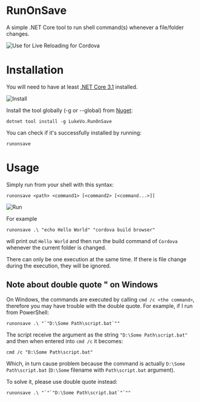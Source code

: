 # RunOnSave
A simple .NET Core tool to run shell command(s) whenever a file/folder changes.

![Use for Live Reloading for Cordova](https://i.imgur.com/vQcBmIX.png)

# Installation

You will need to have at least [.NET Core 3.1](https://dotnet.microsoft.com/download) installed.

![Install](https://i.imgur.com/SNPCiP5.png)

Install the tool globally (-g or --global) from [Nuget](https://www.nuget.org/packages/LukeVo.RunOnSave):

```dotnet tool install -g LukeVo.RunOnSave```

You can check if it's successfully installed by running:

```runonsave```

# Usage

Simply run from your shell with this syntax:

```runonsave <path> <command1> [<command2> [<command...>]]```

![Run](https://i.imgur.com/229SS8W.png)

For example

```runonsave .\ "echo Hello World" "cordova build browser"```

will print out `Hello World` and then run the build command of `Cordova` whenever the current folder is changed.

There can only be one execution at the same time. If there is file change during the execution, they will be ignored.

## Note about double quote " on Windows

On Windows, the commands are executed by calling `cmd /c <the command>`, therefore you may have trouble with the double quote. For example, if I run from PowerShell:

```runonsave .\ "`"D:\Some Path\script.bat`""```

The script receive the argument as the string `"D:\Some Path\script.bat"` and then when entered into `cmd /c` it becomes:

```cmd /c "D:\Some Path\script.bat"```

Which, in turn cause problem because the command is actually `D:\Some Path\script.bat` (`D:\Some` filename with `Path\script.bat` argument).

To solve it, please use double quote instead:

```runonsave .\ "`"`"D:\Some Path\script.bat`"`""```
